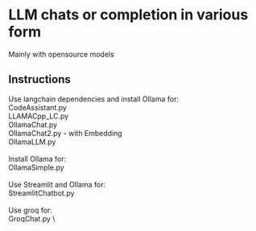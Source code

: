# LLM chats or completion in various form
Mainly with opensource models
## Instructions
Use langchain dependencies and install Ollama for: \
CodeAssistant.py \
LLAMACpp_LC.py \
OllamaChat.py \
OllamaChat2.py - with Embedding \
OllamaLLM.py \
\
Install Ollama for: \
OllamaSimple.py \
\
Use Streamlit and Ollama for: \
StreamlitChatbot.py \
\
Use groq for: \
GroqChat.py \
